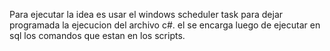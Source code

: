 Para ejecutar la idea es usar el windows scheduler task para dejar programada la ejecucion del archivo c#. el se encarga luego de ejecutar en sql los comandos que estan en los scripts.
